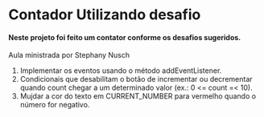 # Contador Utilizando desafio
#### Neste projeto foi feito um contator conforme os desafios sugeridos.  
Aula ministrada por Stephany Nusch

1. Implementar os eventos usando o método addEventListener.
2. Condicionais que desabilitam o botão de incrementar ou decrementar quando count chegar a um determinado valor (ex.: 0 <= count =< 10).
3. Mujdar a cor do texto em CURRENT_NUMBER para vermelho quando o número for negativo.

